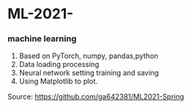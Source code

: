 # ML-2021-
### machine learning
1. Based on PyTorch, numpy, pandas,python
2. Data loading processing  
3. Neural network setting training and saving 
4. Using Matplotlib to plot.

Source: https://github.com/ga642381/ML2021-Spring
